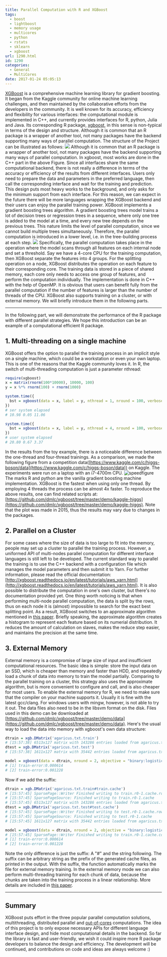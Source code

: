 ```yaml
---
title: Parallel Computation with R and XGBoost
tags:
  - boost
  - lightboost
  - memory usage
  - multicores
  - python
  - rstats
  - sklearn
  - xgboost
url: 1290.html
id: 1290
categories:
  - General
  - MultiCores
date: 2017-01-24 05:05:13
---
```


[XGBoost](https://github.com/dmlc/xgboost) is a comprehensive machine learning library for gradient boosting. It began from the Kaggle community for online machine learning challenges, and then maintained by the collaborative efforts from the developers in the community. It is well known for its accuracy, efficiency and flexibility for various interfaces: the computational module is implemented in C++, and currently provides interfaces for R, python, Julia and Java. Its corresponding R package, [xgboost](https://github.com/dmlc/xgboost/tree/master/R-package), in this sense is non-typical in terms of the design and structure. Although it is common that an R package is a wrapper of another tool, not many packages have the backend supporting many ways of parallel computation. The structure of the Project can be illustrated as follows: ![](http://www.parallelr.com/wp-content/uploads/2016/11/xgboost-struct-1-1024x570.png) Although it is common that an R package is a wrapper of another tool, not many packages have the backend supporting many ways of parallel computation. In xgboost, most works are done in the C++ part in the above Figure. Since all interfaces share the same computational backend, there is not really a difference in terms of the accuracy or efficiency of the results from different interfaces. Users only need to prepare the data and parameters in the preferred language, then call the corresponding interface and wait for the training and prediction. This design puts most heavy works to the background, and only asks for the minimum support from each interface. For this reason, we can expect in the future there will be more languages wrapping the XGBoost backend and their users can enjoy the parallel training power. XGBoost implements a gradient boosting trees algorithm. A gradient boosting trees model trains a lot of decision trees or regression trees in a sequence, where only one tree is added to the model at a time, and every new tree depends on the previous trees. This nature limits the level of parallel computation, since we cannot build multiple trees simultaneously. Therefore, the parallel computation is introduced in a lower level, i.e. in the tree-building process at each step. ![](http://www.parallelr.com/wp-content/uploads/2017/01/xgboost-2.png) Specifically, the parallel computation takes place in the operation where the model scans through all features on each internal node and set a threshold. Say we have a 4-core CPU for the training computation, then XGBoost separate the features into 4 groups. For the splitting operation on a node, XGBoost distributes the operation on each feature to their corresponding core. The training data is stored in a piece of shared memory, each core only needs to access one group of features, and perform the computation individually. The implementation is done in C++ with the help of OpenMP. It is obvious that users can benefit fully from the parallel computation if the number of features is larger than the number of threads of the CPU. XGBoost also supports training on a cluster, or with external memory. We will briefly introduce them in the following parts.

* * *

In the following part, we will demonstrate the performance of the R package with different parallel strategies. We hope this introduction can be an example of a computational efficient R package.

**1\. Multi-threading on a single machine**
-------------------------------------------

XGBoost offers the option to parallel the training process in an implicit style on a single machine, which could be a workstation or even your own laptop. This is one of the reasons that the Kaggle community loves it. In R, the switch of multi-threading computation is just a parameter nthread:

```r
require(xgboost)
x = matrix(rnorm(100*10000), 10000, 100)
y = x %*% rnorm(100) + rnorm(1000)

system.time({
  bst = xgboost(data = x, label = y, nthread = 1, nround = 100, verbose = FALSE)
})
# ser system elapsed
# 10.98 0.05 11.06

system.time({
  bst = xgboost(data = x, label = y, nthread = 4, nround = 100, verbose = FALSE)
})
# user system elapsed
# 20.80 0.67 3.37
```

In the results from the toy example, there is a noticeable difference between the one-thread and four-thread trainings. As a comparison, we made the following figure from a competition data([https://www.kaggle.com/c/higgs-boson/data](https://www.kaggle.com/c/higgs-boson/data)) on Kaggle. The experiments were run on a laptop with an i7-4700m CPU. ![speedfigure](http://www.parallelr.com/wp-content/uploads/2016/11/SpeedFigure-1024x843.png) The marks R and python are the vanilla gradient boosting machine implementation. XGBoost is the fastest when using only one thread. By employing 4 threads the process can be almost 4x faster. To reproduce the above results, one can find related scripts at:[https://github.com/dmlc/xgboost/tree/master/demo/kaggle-higgs](https://github.com/dmlc/xgboost/tree/master/demo/kaggle-higgs). Note that the plot was made in 2015, thus the results may vary due to changes in the packages.

**2\. Parallel on a Cluster**
-----------------------------

For some cases where the size of data is too large to fit into the memory, people may set up a cluster to parallel the training process. However, a uniformed API of multi-nodes parallel computation for different interface languages is still left to be developed. The current standard way to parallel the training is to use the C++ backend with a configuration file which manages the model parameters and then submit it to Yarn. For further information, please read the official documentation: [http://xgboost.readthedocs.io/en/latest/tutorials/aws_yarn.html](http://xgboost.readthedocs.io/en/latest/tutorials/aws_yarn.html). It is also possible to distribute the computation in one's own cluster, but there's no documentation provided yet. One thing worth noticing is that when performing multi-node parallel computation, the data is split by the rows, thus on each node it is (almost) impossible to search for the exact best splitting point. As a result, XGBoost switches to an approximate algorithm mentioned in [this paper](http://www.kdd.org/kdd2016/papers/files/rfp0697-chenAemb.pdf). Briefly speaking, the approximate algorithm creates a histogram to represent each feature based on its numerial distribution. It reduces the amount of calculation on slaves, makes the reduce step easier, and maintains the precision at the same time.

**3\. External Memory**
-----------------------

External memory is a compromise of large size of input and insufficient computational resources. The basic idea is simple: store the input data on an SSD, which is cheaper than memory and faster than HDD, and repeatedly load a chunk of data into memory to train the model partially. Comparing to the parallel training on a cluster, this strategy also uses the approximate algorithm, but is more convenient to configure and call, and is also cheaper for most users. To enable the external memory for R, we need to make sure that the compiler on your machine supports it. Usually it is fine with the latest gcc/clang. For windows users with mingw, however, is not able to try it out. The data files also need to be in the libsvm format on the disk. Files used in this demo can be downloaded at [https://github.com/dmlc/xgboost/tree/master/demo/data](https://github.com/dmlc/xgboost/tree/master/demo/data). Here's the usual way to load the data into memory with xgboost's own data structure:

```r
dtrain = xgb.DMatrix('agaricus.txt.train')
# [15:57:38] 6513x127 matrix with 143286 entries loaded from agaricus.txt.train
dtest = xgb.DMatrix('agaricus.txt.test')
# [15:57:38] 1611x127 matrix with 35442 entries loaded from agaricus.txt.test

model = xgboost(data = dtrain, nround = 2, objective = "binary:logistic")
# [1] train-error:0.000614 
# [2] train-error:0.001228
```

Now if we add the suffix:

```r
dtrain = xgb.DMatrix('agaricus.txt.train#train.cache')
# [15:57:45] SparsePage::Writer Finished writing to train.r0-1.cache.row.page
# [15:57:45] SparsePageSource: Finished writing to train.r0-1.cache
# [15:57:45] 6513x127 matrix with 143286 entries loaded from agaricus.txt.train#train.cache
dtest = xgb.DMatrix('agaricus.txt.test#test.cache')
# [15:57:45] SparsePage::Writer Finished writing to test.r0-1.cache.row.page
# [15:57:45] SparsePageSource: Finished writing to test.r0-1.cache
# [15:57:45] 1611x127 matrix with 35442 entries loaded from agaricus.txt.test#test.cache

model = xgboost(data = dtrain, nround = 2, objective = "binary:logistic")
# [15:57:45] SparsePage::Writer Finished writing to train.r0-1.cache.col.page
# [1] train-error:0.000614 
# [2] train-error:0.001228
```

Note the only difference is just the suffix: A "#" and the string following. The suffix can be arbitrary string as the prefix of the generated cache files, as printed in the output. With the suffix, the function automatically marks the file for external memory training. In the external memory mode we can also perform multi-threading training for each chunk of data, because the chunks are taken into the training process in a linear relationship. More details are included in [this paper](http://www.kdd.org/kdd2016/papers/files/rfp0697-chenAemb.pdf).

* * *

Summary
-------

XGBoost puts effort in the three popular parallel computation solutions, multithreading, distributed parallel and [out-of-cores](https://en.wikipedia.org/wiki/Out-of-core_algorithm) computations. The idea of this project is to only expose necessary APIs for different language interface design, and hide most computational details in the backend. So far the library is fast and user-friendly, we wish it could inspire more R package developers to balance the design and efficiency. The development will be continued, and contributions on code and ideas are always welcome :)